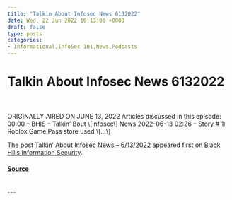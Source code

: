 ```yaml
---
title: "Talkin About Infosec News 6132022"
date: Wed, 22 Jun 2022 16:13:00 +0000
draft: false
type: posts
categories: 
- Informational,InfoSec 101,News,Podcasts
---
```

# Talkin About Infosec News 6132022

<br/>

<br/>
ORIGINALLY AIRED ON JUNE 13, 2022 Articles discussed in this episode: 00:00 – BHIS – Talkin’ Bout \[infosec\] News 2022-06-13 02:26 – Story # 1: Roblox Game Pass store used \[…\]

The post [Talkin’ About Infosec News – 6/13/2022](https://www.blackhillsinfosec.com/talkin-about-infosec-news-6-13-2022/) appeared first on [Black Hills Information Security](https://www.blackhillsinfosec.com).

#### [Source](https://www.blackhillsinfosec.com/talkin-about-infosec-news-6-13-2022/)

<br/>
---
